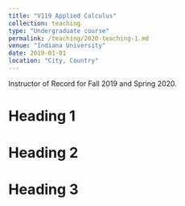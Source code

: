 ```yaml
---
title: "V119 Applied Calculus"
collection: teaching
type: "Undergraduate course"
permalink: /teaching/2020-teaching-1.md
venue: "Indiana University"
date: 2019-01-01
location: "City, Country"
---
```


Instructor of Record for Fall 2019 and Spring 2020.

Heading 1
======

Heading 2
======

Heading 3
======
